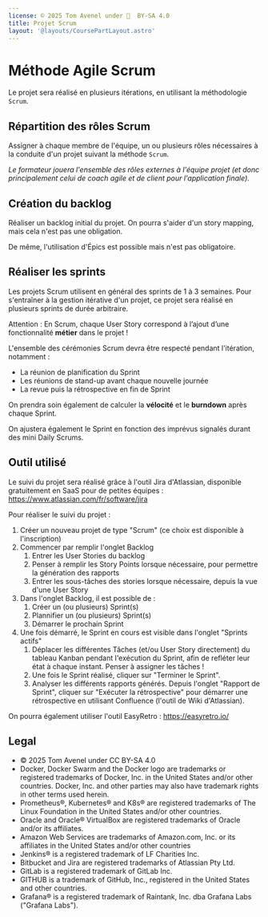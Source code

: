 ```yaml
---
license: © 2025 Tom Avenel under 󰵫  BY-SA 4.0
title: Projet Scrum
layout: '@layouts/CoursePartLayout.astro'
---
```


# Méthode Agile Scrum

Le projet sera réalisé en plusieurs itérations, en utilisant la méthodologie `Scrum`.

## Répartition des rôles Scrum

Assigner à chaque membre de l'équipe, un ou plusieurs rôles nécessaires à la conduite d'un projet suivant la méthode `Scrum`.

_Le formateur jouera l'ensemble des rôles externes à l'équipe projet (et donc principalement celui de coach agile et de client pour l'application finale)._

## Création du backlog

Réaliser un backlog initial du projet. On pourra s'aider d'un story mapping, mais cela n'est pas une obligation.

De même, l'utilisation d'Épics est possible mais n'est pas obligatoire.

## Réaliser les sprints

Les projets Scrum utilisent en général des sprints de 1 à 3 semaines. Pour s'entraîner à la gestion itérative d'un projet, ce projet sera réalisé en plusieurs sprints de durée arbitraire.

Attention : En Scrum, chaque User Story correspond à l’ajout d’une fonctionnalité **métier** dans le projet !

L'ensemble des cérémonies Scrum devra être respecté pendant l'itération, notamment :

- La réunion de planification du Sprint
- Les réunions de stand-up avant chaque nouvelle journée
- La revue puis la rétrospective en fin de Sprint

On prendra soin également de calculer la **vélocité** et le **burndown** après chaque Sprint.

On ajustera également le Sprint en fonction des imprévus signalés durant des mini Daily Scrums.

## Outil utilisé

Le suivi du projet sera réalisé grâce à l'outil Jira d'Atlassian, disponible gratuitement en SaaS pour de petites équipes : <https://www.atlassian.com/fr/software/jira>

Pour réaliser le suivi du projet :

1. Créer un nouveau projet de type "Scrum" (ce choix est disponible à l'inscription)
1. Commencer par remplir l'onglet Backlog
   1. Entrer les User Stories du backlog
   1. Penser à remplir les Story Points lorsque nécessaire, pour permettre la génération des rapports
   1. Entrer les sous-tâches des stories lorsque nécessaire, depuis la vue d'une User Story
1. Dans l'onglet Backlog, il est possible de :
   1. Créer un (ou plusieurs) Sprint(s)
   1. Plannifier un (ou plusieurs) Sprint(s)
   1. Démarrer le prochain Sprint
1. Une fois démarré, le Sprint en cours est visible dans l'onglet "Sprints actifs"
   1. Déplacer les différentes Tâches (et/ou User Story directement) du tableau Kanban pendant l'exécution du Sprint, afin de refléter leur état à chaque instant. Penser à assigner les tâches !
   1. Une fois le Sprint réalisé, cliquer sur "Terminer le Sprint".
   1. Analyser les différents rapports générés. Depuis l'onglet "Rapport de Sprint", cliquer sur "Exécuter la rétrospective" pour démarrer une rétrospective en utilisant Confluence (l'outil de Wiki d'Atlassian).

On pourra également utiliser l'outil EasyRetro : <https://easyretro.io/>

## Legal

- © 2025 Tom Avenel under CC  BY-SA 4.0
- Docker, Docker Swarm and the Docker logo are trademarks or registered trademarks of Docker, Inc. in the United States and/or other countries. Docker, Inc. and other parties may also have trademark rights in other terms used herein.
- Prometheus®, Kubernetes® and K8s® are registered trademarks of The Linux Foundation in the United States and/or other countries.
- Oracle and Oracle® VirtualBox are registered trademarks of Oracle and/or its affiliates.
- Amazon Web Services are trademarks of Amazon.com, Inc. or its affiliates in the United States and/or other countries
- Jenkins® is a registered trademark of LF Charities Inc.
- Bitbucket and Jira are registered trademarks of Atlassian Pty Ltd.
- GitLab is a registered trademark of GitLab Inc.
- GITHUB is a trademark of GitHub, Inc., registered in the United States and other countries.
- Grafana® is a registered trademark of Raintank, Inc. dba Grafana Labs ("Grafana Labs").

